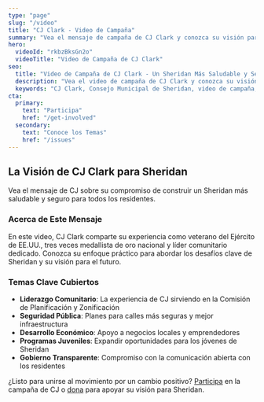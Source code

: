 ```yaml
---
type: "page"
slug: "/video"
title: "CJ Clark - Video de Campaña"
summary: "Vea el mensaje de campaña de CJ Clark y conozca su visión para Sheridan."
hero:
  videoId: "rkbzBksGn2o"
  videoTitle: "Video de Campaña de CJ Clark"
seo:
  title: "Video de Campaña de CJ Clark - Un Sheridan Más Saludable y Seguro"
  description: "Vea el video de campaña de CJ Clark y conozca su visión para un Sheridan más saludable y seguro. Veterano, líder comunitario y defensor del cambio positivo."
  keywords: "CJ Clark, Consejo Municipal de Sheridan, video de campaña, líder comunitario, veterano"
cta:
  primary:
    text: "Participa"
    href: "/get-involved"
  secondary:
    text: "Conoce los Temas"
    href: "/issues"
---
```


## La Visión de CJ Clark para Sheridan

Vea el mensaje de CJ sobre su compromiso de construir un Sheridan más saludable y seguro para todos los residentes.

### Acerca de Este Mensaje

En este video, CJ Clark comparte su experiencia como veterano del Ejército de EE.UU., tres veces medallista de oro nacional y líder comunitario dedicado. Conozca su enfoque práctico para abordar los desafíos clave de Sheridan y su visión para el futuro.

### Temas Clave Cubiertos

- **Liderazgo Comunitario**: La experiencia de CJ sirviendo en la Comisión de Planificación y Zonificación
- **Seguridad Pública**: Planes para calles más seguras y mejor infraestructura
- **Desarrollo Económico**: Apoyo a negocios locales y emprendedores
- **Programas Juveniles**: Expandir oportunidades para los jóvenes de Sheridan
- **Gobierno Transparente**: Compromiso con la comunicación abierta con los residentes

¿Listo para unirse al movimiento por un cambio positivo? [Participa](/get-involved) en la campaña de CJ o [dona](/donate) para apoyar su visión para Sheridan.